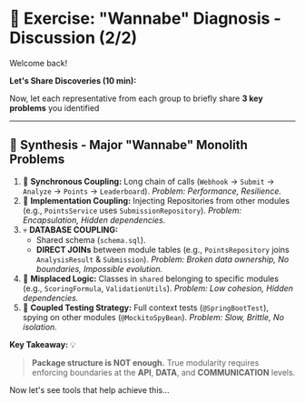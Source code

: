 # 💬 Exercise: "Wannabe" Diagnosis - Discussion (2/2)

Welcome back!

**Let's Share Discoveries (10 min):**

Now, let each representative from each group to briefly share **3 key problems** you identified

---

## 🧐 Synthesis - Major "Wannabe" Monolith Problems

1.  🔗 **Synchronous Coupling:** Long chain of calls (`Webhook` -> `Submit` -> `Analyze` -> `Points` -> `Leaderboard`). *Problem: Performance, Resilience.*
2.  👻 **Implementation Coupling:** Injecting Repositories from other modules (e.g., `PointsService` uses `SubmissionRepository`). *Problem: Encapsulation, Hidden dependencies.*
3.  💀 **DATABASE COUPLING:**
    * Shared schema (`schema.sql`).
    * **DIRECT JOINs** between module tables (e.g., `PointsRepository` joins `AnalysisResult` & `Submission`). *Problem: Broken data ownership, No boundaries, Impossible evolution.*
4.  🧩 **Misplaced Logic:** Classes in `shared` belonging to specific modules (e.g., `ScoringFormula`, `ValidationUtils`). *Problem: Low cohesion, Hidden dependencies.*
5.  🧪 **Coupled Testing Strategy:** Full context tests (`@SpringBootTest`), spying on other modules (`@MockitoSpyBean`). *Problem: Slow, Brittle, No isolation.*

**Key Takeaway:** 💡

> **Package structure is NOT enough.** True modularity requires enforcing boundaries at the **API**, **DATA**, and **COMMUNICATION** levels.

Now let's see tools that help achieve this...